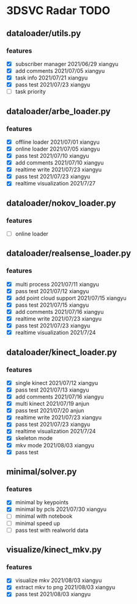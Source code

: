 # 3DSVC Radar TODO

## dataloader/utils.py

### features

- [x] subscriber manager 2021/06/29 xiangyu
- [x] add comments 2021/07/05 xiangyu
- [x] task info 2021/07/21 xiangyu
- [x] pass test 2021/07/23 xiangyu
- [ ] task priority

## dataloader/arbe_loader.py

### features

- [x] offline loader 2021/07/01 xiangyu
- [x] online loader 2021/07/05 xiangyu
- [x] pass test 2021/07/10 xiangyu
- [x] add comments 2021/07/10 xiangyu
- [x] realtime write 2021/07/23 xiangyu
- [x] pass test 2021/07/23 xiangyu
- [x] realtime visualization 2021/7/27

## dataloader/nokov_loader.py

### features

- [ ] online loader

## dataloader/realsense_loader.py

### features

- [x] multi process 2021/07/11 xiangyu
- [x] pass test 2021/07/12 xiangyu
- [x] add point cloud support 2021/07/15 xiangyu
- [x] pass test 2021/07/15 xiangyu
- [x] add comments 2021/07/16 xiangyu
- [x] realtime write 2021/07/23 xiangyu
- [x] pass test 2021/07/23 xiangyu
- [x] realtime visualization 2021/7/24

## dataloader/kinect_loader.py

### features

- [x] single kinect 2021/07/12 xiangyu
- [x] pass test 2021/07/13 xiangyu
- [x] add comments 2021/07/16 xiangyu
- [x] multi kinect 2021/07/19 anjun
- [x] pass test 2021/07/20 anjun
- [x] realtime write 2021/07/23 xiangyu
- [x] pass test 2021/07/23 xiangyu
- [x] realtime visualization 2021/7/24
- [x] skeleton mode
- [x] mkv mode 2021/08/03 xiangyu
- [x] pass test

## minimal/solver.py

### features
- [x] minimal by keypoints
- [x] minimal by pcls 2021/07/30 xiangyu
- [ ] minimal with notebook
- [ ] minimal speed up
- [ ] pass test with realworld data

## visualize/kinect_mkv.py

### features
- [x] visualize mkv 2021/08/03 xiangyu
- [x] extract mkv to png 2021/08/03 xiangyu
- [x] pass test 2021/08/03 xiangyu
